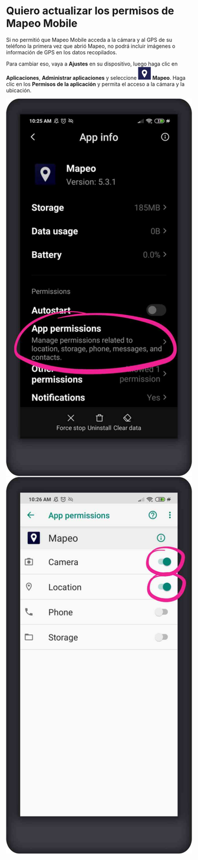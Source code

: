 # Quiero actualizar los permisos de Mapeo Mobile

Si no permitió que Mapeo Mobile acceda a la cámara y al GPS de su teléfono la primera vez que abrió Mapeo, no podrá incluir imágenes o información de GPS en los datos recopilados.&#x20;

Para cambiar eso, vaya a **Ajustes** en su dispositivo, luego haga clic en **Aplicaciones**, **Administrar aplicaciones** y seleccione <img src="../../.gitbook/assets/Mm-icon.png" alt="" data-size="line"> **Mapeo**. Haga clic en los **Permisos de la aplicación** y permita el acceso a la cámara y la ubicación.

![](<../../.gitbook/assets/Mapeo - app settings phone - select app permissions.jpg>)  ![](<../../.gitbook/assets/Mapeo - app settings phone - select allow camera and gps.jpg>)
